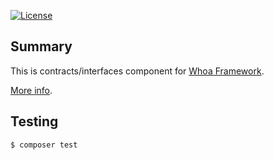 [![License](https://img.shields.io/github/license/whoa-php/framework.svg)](https://packagist.org/packages/whoa-php/framework)

## Summary

This is contracts/interfaces component for [Whoa Framework](https://github.com/whoa-php/framework).

[More info](https://github.com/whoa-php/framework).

## Testing

```bash
$ composer test
```
